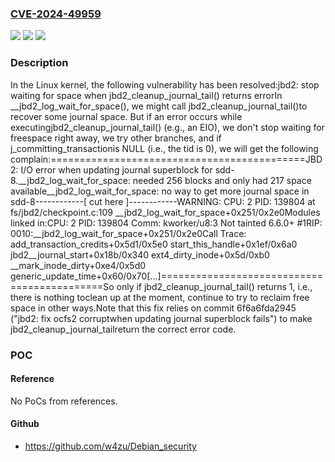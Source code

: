 ### [CVE-2024-49959](https://cve.mitre.org/cgi-bin/cvename.cgi?name=CVE-2024-49959)
![](https://img.shields.io/static/v1?label=Product&message=Linux&color=blue)
![](https://img.shields.io/static/v1?label=Version&message=8c3f25d8950c%3C%20801a35dfef69%20&color=brighgreen)
![](https://img.shields.io/static/v1?label=Vulnerability&message=n%2Fa&color=brighgreen)

### Description

In the Linux kernel, the following vulnerability has been resolved:jbd2: stop waiting for space when jbd2_cleanup_journal_tail() returns errorIn __jbd2_log_wait_for_space(), we might call jbd2_cleanup_journal_tail()to recover some journal space. But if an error occurs while executingjbd2_cleanup_journal_tail() (e.g., an EIO), we don't stop waiting for freespace right away, we try other branches, and if j_committing_transactionis NULL (i.e., the tid is 0), we will get the following complain:============================================JBD2: I/O error when updating journal superblock for sdd-8.__jbd2_log_wait_for_space: needed 256 blocks and only had 217 space available__jbd2_log_wait_for_space: no way to get more journal space in sdd-8------------[ cut here ]------------WARNING: CPU: 2 PID: 139804 at fs/jbd2/checkpoint.c:109 __jbd2_log_wait_for_space+0x251/0x2e0Modules linked in:CPU: 2 PID: 139804 Comm: kworker/u8:3 Not tainted 6.6.0+ #1RIP: 0010:__jbd2_log_wait_for_space+0x251/0x2e0Call Trace: <TASK> add_transaction_credits+0x5d1/0x5e0 start_this_handle+0x1ef/0x6a0 jbd2__journal_start+0x18b/0x340 ext4_dirty_inode+0x5d/0xb0 __mark_inode_dirty+0xe4/0x5d0 generic_update_time+0x60/0x70[...]============================================So only if jbd2_cleanup_journal_tail() returns 1, i.e., there is nothing toclean up at the moment, continue to try to reclaim free space in other ways.Note that this fix relies on commit 6f6a6fda2945 ("jbd2: fix ocfs2 corruptwhen updating journal superblock fails") to make jbd2_cleanup_journal_tailreturn the correct error code.

### POC

#### Reference
No PoCs from references.

#### Github
- https://github.com/w4zu/Debian_security

